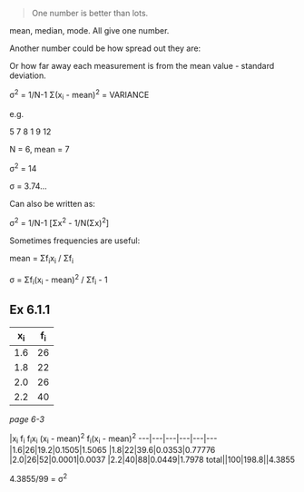 > One number is better than lots.

mean, median, mode. All give one number.

Another number could be how spread out they are:

Or how far away each measurement is from the mean value - standard deviation.

&sigma;<sup>2</sup> = 1/N-1 &Sigma;(x<sub>i</sub> - mean)<sup>2</sup> = VARIANCE

e.g.

5 7 8 1 9 12

N = 6, mean = 7

&sigma;<sup>2</sup> = 14

&sigma; = 3.74...

Can also be written as:

&sigma;<sup>2</sup> = 1/N-1 [&Sigma;x<sup>2</sup> - 1/N(&Sigma;x)<sup>2</sup>]


Sometimes frequencies are useful:

mean = &Sigma;f<sub>i</sub>x<sub>i</sub> / &Sigma;f<sub>i</sub>

&sigma; = &Sigma;f<sub>i</sub>(x<sub>i</sub> - mean)<sup>2</sup> /
&Sigma;f<sub>i</sub> - 1

## Ex 6.1.1

x<sub>i | f<sub>i</sub>
---|---
1.6|26
1.8|22
2.0|26
2.2|40

*page 6-3*

|x<sub>i</sub>
f<sub>i</sub>
f<sub>i</sub>x<sub>i</sub>
(x<sub>i</sub> - mean)<sup>2</sup>
f<sub>i</sub>(x<sub>i</sub> - mean)<sup>2</sup>
---|---|---|---|---|---
|1.6|26|19.2|0.1505|1.5065
|1.8|22|39.6|0.0353|0.77776
|2.0|26|52|0.0001|0.0037
|2.2|40|88|0.0449|1.7978
total||100|198.8||4.3855

4.3855/99 = &sigma;<sup>2</sup>
